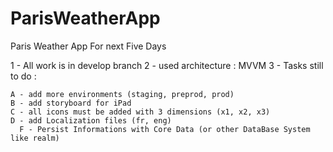 # ParisWeatherApp
Paris Weather App For next Five Days

1 - All work is in develop branch
2 - used architecture : MVVM
3 - Tasks still to do : 

	A - add more environments (staging, preprod, prod)
	B - add storyboard for iPad
	C - all icons must be added with 3 dimensions (x1, x2, x3)
	D - add Localization files (fr, eng)
      F - Persist Informations with Core Data (or other DataBase System like realm)
        
